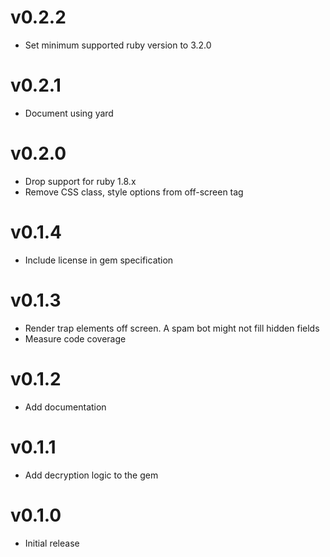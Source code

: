 v0.2.2
======

* Set minimum supported ruby version to 3.2.0

v0.2.1
======

* Document using yard

v0.2.0
======

* Drop support for ruby 1.8.x
* Remove CSS class, style options from off-screen tag

v0.1.4
======

* Include license in gem specification

v0.1.3
======

* Render trap elements off screen. A spam bot might not fill hidden fields
* Measure code coverage

v0.1.2
======

* Add documentation

v0.1.1
======

* Add decryption logic to the gem

v0.1.0
======

* Initial release

